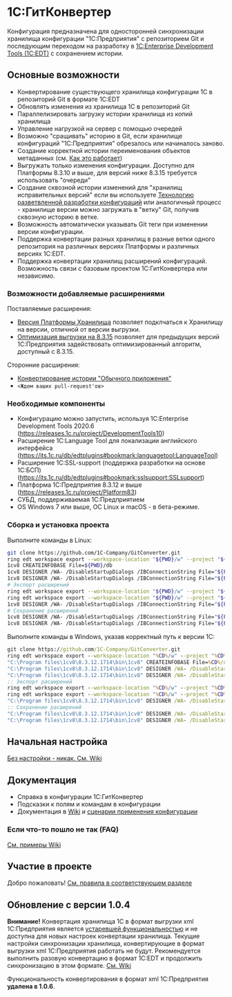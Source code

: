 # 1С:ГитКонвертер

Конфигурация предназначена для односторонней синхронизации хранилища конфигурации "1С:Предприятия" с репозиторием Git и последующим переходом на разработку в [1C:Enterprise Development Tools (1C:EDT)](http://v8.1c.ru/overview/release_EDT_17/) с сохранением истории.

## Основные возможности

* Конвертирование существующего хранилища конфигурации 1С в репозиторий Git в формате 1C:EDT
* Обновлять изменения из хранилища 1С в репозиторий Git
* Параллелизировать загрузку истории хранилища из копий хранилища
* Управление нагрузкой на сервер с помощью очередей
* Возможно "сращивать" историю в Git, если хранилище конфигураций "1С:Предприятия" обрезалось или начиналось заново.
* Создание корректной истории переименования объектов метаданных (см. [Как это работает](https://github.com/1C-Company/GitConverter/wiki/Как-это-работает#Коммит-в-git))
* Выгружать только изменения конфигурации. Доступно для Платформы 8.3.10 и выше, для версий ниже 8.3.15 требуется использовать "очереди"
* Создание сквозной истории изменений для "хранилищ исправительных версий" если вы используете [Технологию разветвленной разработки конфигураций](https://its.1c.ru/db/v8std#content:709:hdoc) или аналогичный процесс - хранилище версии можно загружать в "ветку" Git, получив сквозную историю в ветке.
* Возможность автоматически указывать Git теги при изменении версии конфигурации. 
* Поддержка конвертации разных хранилищ в разные ветки одного репозитория на различных версиях Платформы и различных версиях 1C:EDT.
* Поддержка конвертации хранилищ расширений конфигураций. Возможность связи с базовым проектом 1С:ГитКонвертера или независимо.

### Возможности добавляемые расширениями

Поставляемые расширения:
* [Версия Платформы Хранилища](https://github.com/1C-Company/GitConverter/wiki/Версия-Платформы-Хранилища) позволяет подклчаться к Хранилищу на версии, отличной от версии выгрузки.
* [Оптимизация выгрузки на 8.3.15](https://github.com/1C-Company/GitConverter/wiki/Оптимизация-выгрузки-на-8.3.15) позволяет для предыдущих версий 1С:Предприятия задействовать оптимизированный алгоритм, доступный с 8.3.15.

Сторонние расширения:
* [Конвертирование истории "Обычного приложения"](https://github.com/marmyshev/GitConverter-ordinary)
* `<Ждем ваших pull-request'ов>`

### Необходимые компоненты

* Конфигурацию можно запустить, используя 1C:Enterprise Development Tools 2020.6 (https://releases.1c.ru/project/DevelopmentTools10)
* Расширение 1C:Language Tool для локализации английского интерфейса (https://its.1c.ru/db/edtplugins#bookmark:languagetool:LanguageTool)
* Расширение 1C:SSL-support (поддержка разработки на основе 1С:БСП) (https://its.1c.ru/db/edtplugins#bookmark:sslsupport:SSLsupport)
* Платформа 1С:Предприятия 8.3.12 и выше (https://releases.1c.ru/project/Platform83)
* СУБД, поддерживаемая 1С:Предприятием
* OS Windows 7 или выше, ОС Linux и macOS - в бета-режиме.

### Сборка и установка проекта

Выполните команды в Linux:

```bash
git clone https://github.com/1C-Company/GitConverter.git
ring edt workspace export --workspace-location "${PWD}/w" --project "${PWD}/GitConverter/GitConverter" --configuration-files "${PWD}/xml"
1cv8 CREATEINFOBASE File=${PWD}/db
1cv8 DESIGNER /WA- /DisableStartupDialogs /IBConnectionString File="${PWD}/db" /LoadConfigFromFiles "${PWD}/xml" /UpdateDBCfg
1cv8 DESIGNER /WA- /DisableStartupDialogs /IBConnectionString File="${PWD}/db" /CreateDistributionFiles -cffile "${PWD}/1cv8.cf"
# Экспорт расширений
ring edt workspace export --workspace-location "${PWD}/w" --project "${PWD}/GitConverter/GitConverter.ВерсииПлатформыХранилища" --configuration-files "${PWD}/xml_e/ВерсииПлатформыХранилища"
ring edt workspace export --workspace-location "${PWD}/w" --project "${PWD}/GitConverter/GitConverter.ОптимизацияВыгрузки8315" --configuration-files "${PWD}/xml_e/ОптимизацияВыгрузки8315"
1cv8 DESIGNER /WA- /DisableStartupDialogs /IBConnectionString File="${PWD}/db" /LoadConfigFromFiles "${PWD}/xml_e" -AllExtensions /UpdateDBCfg
# Сохранение расширений
1cv8 DESIGNER /WA- /DisableStartupDialogs /IBConnectionString File="${PWD}/db" /DumpCfg "${PWD}/RepositoryPlatformVersions.cfe" -Extension "ВерсииПлатформыХранилища"
1cv8 DESIGNER /WA- /DisableStartupDialogs /IBConnectionString File="${PWD}/db" /DumpCfg "${PWD}/DumpOptimization8315.cfe" -Extension "ОптимизацияВыгрузки8315"
```

Выполните команды в Windows, указав корректный путь к версии 1С:

```cmd
git clone https://github.com/1C-Company/GitConverter.git
ring edt workspace export --workspace-location "%CD%/w" --project "%CD%/GitConverter/GitConverter" --configuration-files "%CD%/xml"
"C:\Program files\1cv8\8.3.12.1714\bin\1cv8" CREATEINFOBASE File=%CD%/db
"C:\Program files\1cv8\8.3.12.1714\bin\1cv8" DESIGNER /WA- /DisableStartupDialogs /IBConnectionString File="%CD%/db" /LoadConfigFromFiles "%CD%/xml" /UpdateDBCfg
"C:\Program files\1cv8\8.3.12.1714\bin\1cv8" DESIGNER /WA- /DisableStartupDialogs /IBConnectionString File="%CD%/db" /CreateDistributionFiles -cffile "%CD%/1cv8.cf"
:: Экспорт расширений
ring edt workspace export --workspace-location "%CD%/w" --project "%CD%/GitConverter/GitConverter.ВерсииПлатформыХранилища" --configuration-files "%CD%/xml_e/ВерсииПлатформыХранилища"
ring edt workspace export --workspace-location "%CD%/w" --project "%CD%/GitConverter/GitConverter.ОптимизацияВыгрузки8315" --configuration-files "%CD%/xml_e/ОптимизацияВыгрузки8315"
"C:\Program files\1cv8\8.3.12.1714\bin\1cv8" DESIGNER /WA- /DisableStartupDialogs /IBConnectionString File="%CD%/db" /LoadConfigFromFiles "%CD%/xml_e" -AllExtensions /UpdateDBCfg
:: Сохранение расширений
"C:\Program files\1cv8\8.3.12.1714\bin\1cv8" DESIGNER /WA- /DisableStartupDialogs /IBConnectionString File="%CD%/db" /DumpCfg "%CD%/RepositoryPlatformVersions.cfe" -Extension "ВерсииПлатформыХранилища"
"C:\Program files\1cv8\8.3.12.1714\bin\1cv8" DESIGNER /WA- /DisableStartupDialogs /IBConnectionString File="%CD%/db" /DumpCfg "%CD%/DumpOptimization8315.cfe" -Extension "ОптимизацияВыгрузки8315"
```

## Начальная настройка

[Без настройки - никак. См. Wiki](https://github.com/1C-Company/GitConverter/wiki/Начальная-настройка)

## Документация

* Справка в конфигурации 1С:ГитКонвертер
* Подсказки к полям и командам в конфигурации
* Документация в [Wiki](https://github.com/1C-Company/GitConverter/wiki) и [сценарии применения конфигурации](https://github.com/1C-Company/GitConverter/wiki/Сценарии-применения)

### Если что-то пошло не так (FAQ)

[См. примеры Wiki](https://github.com/1C-Company/GitConverter/wiki/Если-что-то-пошло-не-так-FAQ)

## Участие в проекте

Добро пожаловать! [См. правила в соответствующем разделе](CONTRIBUTING.md)

## Обновление с версии 1.0.4

**Внимание!**  Конвертация хранилища 1С в формат выгрузки xml 1С:Предприятия является [устаревшей функциональностью](https://github.com/1C-Company/GitConverter/wiki/Обновление-с-версии-1.0.4) и не доступна для новых настроек конвертации хранилища. 
Текущие настройки синхронизации хранилища, конвертирующие в формат выгрузки xml 1С:Предприятия работать не будут. Рекомендуется выполнить разовую конвертацию в формат 1C:EDT и продолжить синхронизацию в этом формате.  [См. Wiki](https://github.com/1C-Company/GitConverter/wiki/Конвертация-выгрузки-1С-Предприятия-в-формат-1C-Enterprise-Development-Tools)

Функциональность конвертирования в формат xml 1С:Предприятия **удалена в 1.0.6**.
